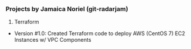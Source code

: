 ### Projects by Jamaica Noriel (git-radarjam)

1. Terraform 
- Version #1.0: Created Terraform code to deploy AWS (CentOS 7) EC2 Instances w/ VPC Components
